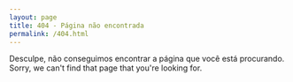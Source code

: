 ```yaml
---
layout: page
title: 404 - Página não encontrada
permalink: /404.html
---
```


Desculpe, não conseguimos encontrar a página que você está procurando.
Sorry, we can't find that page that you're looking for.